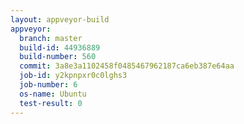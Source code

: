 ```yaml
---
layout: appveyor-build
appveyor:
  branch: master
  build-id: 44936889
  build-number: 560
  commit: 3a8e3a1102458f0485467962187ca6eb387e64aa
  job-id: y2kpnpxr0c0lghs3
  job-number: 6
  os-name: Ubuntu
  test-result: 0
---
```

